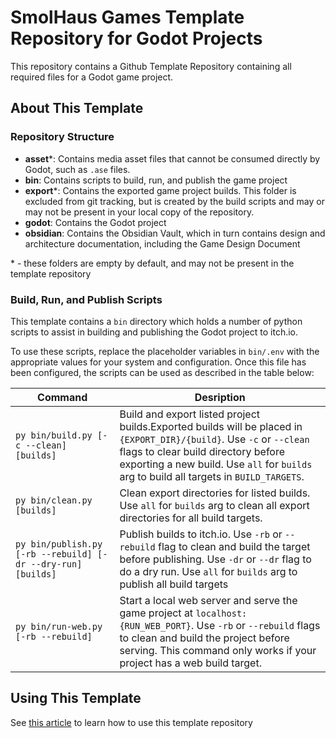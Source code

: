 # SmolHaus Games Template Repository for Godot Projects
This repository contains a Github Template Repository containing all required files for a Godot game project.

## About This Template

### Repository Structure
- **asset***: Contains media asset files that cannot be consumed directly by Godot, such as `.ase` files.
- **bin**: Contains scripts to build, run, and publish the game project
- **export***: Contains the exported game project builds. This folder is excluded from git tracking, but is created by the build scripts and may or may not be present in your local copy of the repository.
- **godot**: Contains the Godot project
- **obsidian**: Contains the Obsidian Vault, which in turn contains design and architecture documentation, including the Game Design Document

\* - these folders are empty by default, and may not be present in the template repository

### Build, Run, and Publish Scripts
This template contains a `bin` directory which holds a number of python scripts to assist in building and publishing the Godot project to itch.io.

To use these scripts, replace the placeholder variables in `bin/.env` with the appropriate values for your system and configuration. Once this file has been configured, the scripts can be used as described in the table below:

|Command|Desription|
|---|---|
|`py bin/build.py [-c --clean] [builds]`|Build and export listed project builds.Exported builds will be placed in `{EXPORT_DIR}/{build}`. Use `-c` or `--clean` flags to clear build directory before exporting a new build. Use `all` for `builds` arg to build all targets in `BUILD_TARGETS`.|
|`py bin/clean.py [builds]`|Clean export directories for listed builds. Use `all` for `builds` arg to clean all export directories for all build targets.|
|`py bin/publish.py [-rb --rebuild] [-dr --dry-run] [builds]`|Publish builds to itch.io. Use `-rb` or `--rebuild` flag to clean and build the target before publishing. Use `-dr` or `--dr` flag to do a dry run. Use `all` for `builds` arg to publish all build targets|
|`py bin/run-web.py [-rb --rebuild]`|Start a local web server and serve the game project at `localhost:{RUN_WEB_PORT}`. Use `-rb` or `--rebuild` flags to clean and build the project before serving. This command only works if your project has a web build target.|

## Using This Template
See [this article](https://docs.github.com/en/repositories/creating-and-managing-repositories/creating-a-repository-from-a-template) to learn how to use this template repository
